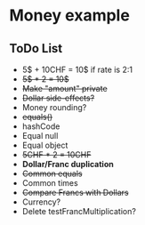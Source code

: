 # Money example

## ToDo List

* 5$ + 10CHF = 10$ if rate is 2:1
* ~~5$ * 2 = 10$~~
* ~~Make "amount" private~~
* ~~Dollar side-effects?~~  
* Money rounding?
* ~~equals()~~
* hashCode
* Equal null
* Equal object
* ~~5CHF * 2 = 10CHF~~
* **Dollar/Franc duplication**
* ~~Common equals~~
* Common times
* ~~Compare Francs with Dollars~~
* Currency?
* Delete testFrancMultiplication?
